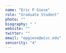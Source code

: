 ```yaml
---
name: "Eric P Giese"
role: "Graduate Student"
photo: ""
biography: " "
website: ""
twitter: ""
email: "epgiese@wisc.edu"
seniority: "4"
---
```

